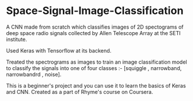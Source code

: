 # Space-Signal-Image-Classification
A CNN made from scratch which classifies images of  2D spectograms of deep space radio signals collected by Allen Telescope Array  at the SETI institute.

Used Keras with Tensorflow at its backend.

Treated the spectrograms as images to train an image classification model to classify the signals into one of four classes :- [squiggle , narrowband, narrowbandrd , noise].

This is a beginner's project and you can use it to learn the basics of Keras and CNN.
Created as a part of Rhyme's course on Coursera.
